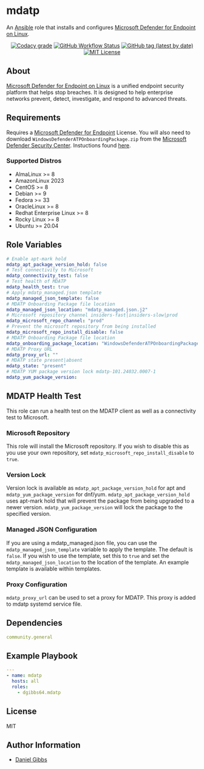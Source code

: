 # mdatp

An [Ansible](https://www.ansible.com) role that installs and configures <a href="https://learn.microsoft.com/en-us/defender-endpoint/microsoft-defender-endpoint-linux">Microsoft Defender for Endpoint on Linux</a>.

<p align="center">
<a href="https://app.codacy.com/gh/dgibbs64/ansible-role-mdatp"><img src="https://img.shields.io/codacy/grade/1a892d499efd4dabb73beffa8d64ed01?logo=codacy&style=flat-square" alt="Codacy grade"></a>
<a href="https://github.com/dgibbs64/ansible-role-mdatp/actions/workflows/molecule.yml"><img alt="GitHub Workflow Status" src="https://img.shields.io/github/actions/workflow/status/dgibbs64/ansible-role-mdatp/molecule.yml?label=molecule&logo=ansible&style=flat-square"></a>
<a href="https://galaxy.ansible.com/dgibbs64/mdatp"><img alt="GitHub tag (latest by date)" src="https://img.shields.io/github/v/tag/dgibbs64/ansible-role-mdatp?color=EE0000&label=release&logo=ansible&style=flat-square"></a>
<a href="https://github.com/dgibbs64/ansible-role-mdatp/blob/main/LICENSE.md"><img src="https://img.shields.io/github/license/gameservermanagers/docker-steamcmd?style=flat-square" alt="MIT License"></a>
</p>

## About

<a href="https://learn.microsoft.com/en-us/defender-endpoint/microsoft-defender-endpoint-linux">Microsoft Defender for Endpoint on Linux</a> is a unified endpoint security platform that helps stop breaches. It is designed to help enterprise networks prevent, detect, investigate, and respond to advanced threats.

## Requirements

Requires a <a href="https://learn.microsoft.com/en-us/defender-endpoint/microsoft-defender-endpoint">Microsoft Defender for Endpoint</a> License. You will also need to download `WindowsDefenderATPOnboardingPackage.zip` from the <a href="https://securitycenter.windows.com">Microsoft Defender Security Center</a>. Instuctions found <a href="https://learn.microsoft.com/en-us/defender-endpoint/linux-install-manually#download-the-onboarding-package">here</a>.

### Supported Distros

- AlmaLinux >= 8
- AmazonLinux 2023
- CentOS >= 8
- Debian >= 9
- Fedora >= 33
- OracleLinux >= 8
- Redhat Enterprise Linux >= 8
- Rocky Linux >= 8
- Ubuntu >= 20.04

## Role Variables

```yaml
# Enable apt-mark hold
mdatp_apt_package_version_hold: false
# Test connectivity to Microsoft
mdatp_connectivity_test: false
# Test health of MDATP
mdatp_health_test: true
# Apply mdatp_managed.json template
mdatp_managed_json_template: false
# MDATP Onboarding Package file location
mdatp_managed_json_location: "mdatp_managed.json.j2"
# Microsoft repository channel insiders-fast|insiders-slow|prod
mdatp_microsoft_repo_channel: "prod"
# Prevent the microsoft repository from being installed
mdatp_microsoft_repo_install_disable: false
# MDATP Onboarding Package file location
mdatp_onboarding_package_location: "WindowsDefenderATPOnboardingPackage.zip"
# MDATP Proxy URL
mdatp_proxy_url: ""
# MDATP state present|absent
mdatp_state: "present"
# MDATP YUM package version lock mdatp-101.24032.0007-1
mdatp_yum_package_version:
```

## MDATP Health Test

This role can run a health test on the MDATP client as well as a connectivity test to Microsoft.

### Microsoft Repository

This role will install the Microsoft repository. If you wish to disable this as you use your own repository, set `mdatp_microsoft_repo_install_disable` to `true`.

### Version Lock

Version lock is available as `mdatp_apt_package_version_hold` for apt and `mdatp_yum_package_version` for dnf/yum.
`mdatp_apt_package_version_hold` uses apt-mark hold that will prevent the package from being upgraded to a newer version.
`mdatp_yum_package_version` will lock the package to the specified version.

### Managed JSON Configuration

If you are using a mdatp_managed.json file, you can use the `mdatp_managed_json_template` variable to apply the template. The default is `false`. If you wish to use the template, set this to `true` and set the `mdatp_managed_json_location` to the location of the template. An example template is available within templates.

### Proxy Configuration

`mdatp_proxy_url` can be used to set a proxy for MDATP. This proxy is added to mdatp systemd service file.

## Dependencies

```yaml
community.general
```

## Example Playbook

```yaml
---
- name: mdatp
  hosts: all
  roles:
    - dgibbs64.mdatp
```

## License

MIT

## Author Information

- [Daniel Gibbs](https://danielgibbs.co.uk)
